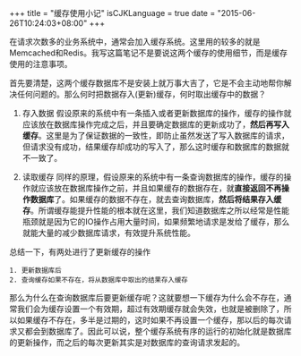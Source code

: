 +++
title  = "缓存使用小记"
isCJKLanguage = true
date = "2015-06-26T10:24:03+08:00"
+++


在请求次数多的业务系统中，通常会加入缓存系统。这里用的较多的就是Memcached和Redis。我写这篇笔记不是要说这两个缓存的使用细节，而是缓存使用的注意事项。

首先要清楚，这两个缓存数据库不是安装上就万事大吉了，它是不会主动地帮你解决任何问题的。那么何时把数据存入(更新)缓存，何时取出缓存中的数据？

1. 存入数据
    假设原来的系统中有一条插入或者更新数据库的操作，缓存的操作就应该放在数据库操作完成之后，并且要确定数据库的更新成功了，**然后再写入缓存**。这里是为了保证数据的一致性，即防止虽然发送了写入数据库的请求，但请求没有成功，结果缓存却成功的写入了，那么这时缓存和数据库的数据就不一致了。
    
2. 读取缓存
    同样的原理，假设原来的系统中有一条查询数据库的操作，缓存的操作就应该放在数据库操作之前，并且如果缓存的数据存在，就**直接返回不再操作数据库**了。如果缓存的数据不存在，就去查询数据库，**然后将结果存入缓存**。所谓缓存能提升性能的根本就在这里，我们知道数据库之所以经常是性能瓶颈就是因为它的IO操作占用大量时间，如果频繁地请求是发给了缓存，那么就能大量的减少数据库请求，有效提升系统性能。

总结一下，有两处进行了更新缓存的操作

    1. 更新数据库后
    2. 查询缓存如果不存在，将从数据库中取出的结果存入缓存

那么为什么在查询数据库后要更新缓存呢？这就要想一下缓存为什么会不存在，通常我们会为缓存设置一个有效期，超过有效期缓存就会失效，也就是被删除了，所以如果缓存不存在，多半是过期的，这时如果不再设置一个缓存，那以后的每次请求又都会到数据库了。因此可以说，整个缓存系统有序的运行的初始化就是数据库的更新操作，而之后的每次更新其实是对数据库的查询请求发起的。
